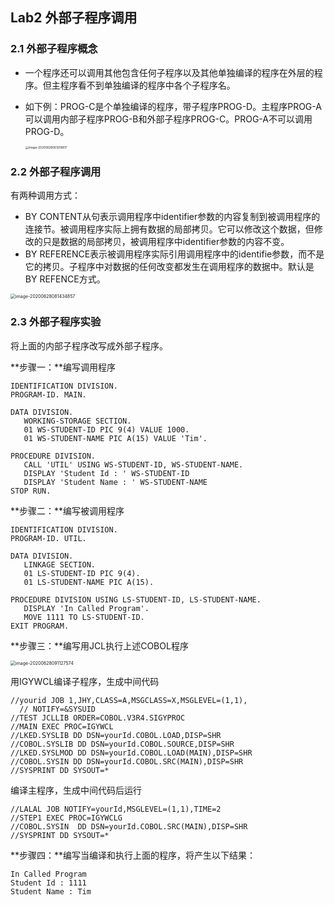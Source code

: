 ## Lab2 外部子程序调用

### 2.1 外部子程序概念

* 一个程序还可以调用其他包含任何子程序以及其他单独编译的程序在外层的程序。但主程序看不到单独编译的程序中各个子程序名。

* 如下例：PROG-C是个单独编译的程序，带子程序PROG-D。主程序PROG-A可以调用内部子程序PROG-B和外部子程序PROG-C。PROG-A不可以调用PROG-D。

  <img src="https://tva1.sinaimg.cn/large/007S8ZIlgy1gg7opvwt7jj30cs046q35.jpg" alt="image-20200628081208817" style="zoom:33%;" />

### 2.2 外部子程序调用

有两种调用方式：

* BY CONTENT从句表示调用程序中identifier参数的内容复制到被调用程序的连接节。被调用程序实际上拥有数据的局部拷贝。它可以修改这个数据，但修改的只是数据的局部拷贝，被调用程序中identifier参数的内容不变。
* BY REFERENCE表示被调用程序实际引用调用程序中的identifie参数，而不是它的拷贝。子程序中对数据的任何改变都发生在调用程序的数据中。默认是BY REFENCE方式。


<img src="https://tva1.sinaimg.cn/large/007S8ZIlgy1gg7osfkfopj30k40ckdhl.jpg" alt="image-20200628081434857" style="zoom:50%;" />

### 2.3 外部子程序实验

将上面的内部子程序改写成外部子程序。

**步骤一：**编写调用程序

```cobol
IDENTIFICATION DIVISION.
PROGRAM-ID. MAIN.

DATA DIVISION.
   WORKING-STORAGE SECTION.
   01 WS-STUDENT-ID PIC 9(4) VALUE 1000.
   01 WS-STUDENT-NAME PIC A(15) VALUE 'Tim'.

PROCEDURE DIVISION.
   CALL 'UTIL' USING WS-STUDENT-ID, WS-STUDENT-NAME.
   DISPLAY 'Student Id : ' WS-STUDENT-ID
   DISPLAY 'Student Name : ' WS-STUDENT-NAME
STOP RUN.
```

**步骤二：**编写被调用程序

```cobol
IDENTIFICATION DIVISION.
PROGRAM-ID. UTIL.

DATA DIVISION.
   LINKAGE SECTION.
   01 LS-STUDENT-ID PIC 9(4).
   01 LS-STUDENT-NAME PIC A(15).

PROCEDURE DIVISION USING LS-STUDENT-ID, LS-STUDENT-NAME.
   DISPLAY 'In Called Program'.
   MOVE 1111 TO LS-STUDENT-ID.
EXIT PROGRAM.
```

**步骤三：**编写用JCL执行上述COBOL程序

<img src="https://tva1.sinaimg.cn/large/007S8ZIlly1gg7qfmc4b9j30no0fk0xn.jpg" alt="image-20200628091127574" style="zoom: 50%;" />

用IGYWCL编译子程序，生成中间代码

```cobol
//yourid JOB 1,JHY,CLASS=A,MSGCLASS=X,MSGLEVEL=(1,1),
  // NOTIFY=&SYSUID
//TEST JCLLIB ORDER=COBOL.V3R4.SIGYPROC
//MAIN EXEC PROC=IGYWCL
//LKED.SYSLIB DD DSN=yourId.COBOL.LOAD,DISP=SHR
//COBOL.SYSLIB DD DSN=yourId.COBOL.SOURCE,DISP=SHR
//LKED.SYSLMOD DD DSN=yourId.COBOL.LOAD(MAIN),DISP=SHR
//COBOL.SYSIN DD DSN=yourId.COBOL.SRC(MAIN),DISP=SHR
//SYSPRINT DD SYSOUT=*
```

编译主程序，生成中间代码后运行

```cobol
//LALAL JOB NOTIFY=yourId,MSGLEVEL=(1,1),TIME=2 
//STEP1 EXEC PROC=IGYWCLG                              
//COBOL.SYSIN  DD DSN=yourId.COBOL.SRC(MAIN),DISP=SHR   
//SYSPRINT DD SYSOUT=*                                 
```

**步骤四：**编写当编译和执行上面的程序，将产生以下结果：

```cobol
In Called Program
Student Id : 1111
Student Name : Tim
```


